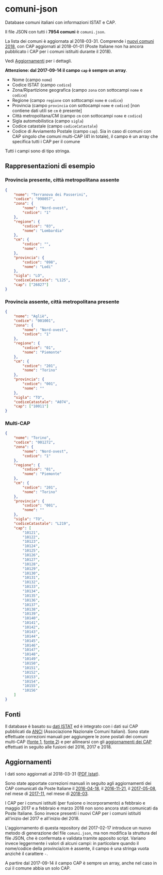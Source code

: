 # comuni-json
Database comuni italiani con informazioni ISTAT e CAP.

Il file JSON con tutti i **7954 comuni** è `comuni.json`.

La lista dei comuni è aggiornata al 2018-03-31. Comprende i [nuovi comuni 2018](http://www.tuttitalia.it/variazioni-amministrative/nuovi-comuni-2018/), con CAP aggiornati al 2018-01-01 (Poste Italiane non ha ancora pubblicato i CAP per i comuni istituiti durante il 2018). 

Vedi [Aggiornamenti](#aggiornamenti) per i dettagli.

**Attenzione: dal 2017-09-14 il campo `cap` è sempre un array**.

* Nome (campo `nome`)
* Codice ISTAT (campo `codice`)
* Zona/Ripartizione geografica (campo `zona` con sottocampi `nome` e `codice`)
* Regione (campo `regione` con sottocampi `nome` e `codice`)
* Provincia (campo `provincia` con sottocampi `nome` e `codice`) [non contiene dati utili se `cm` è presente]
* Città metropolitana/CM (campo `cm` con sottocampi `nome` e `codice`)
* Sigla automobilistica (campo `sigla`)
* Codice catastale (campo `codiceCatastale`)
* Codice di Avviamento Postale (campo `cap`). Sia in caso di comuni con CAP singolo che comuni multi-CAP (41 in totale), il campo è un array che specifica tutti i CAP per il comune

Tutti i campi sono di tipo stringa.

## Rappresentazioni di esempio

### Provincia presente, città metropolitana assente

```json
{
    "nome": "Terranova dei Passerini",
    "codice": "098057",
    "zona": {
        "nome": "Nord-ovest",
        "codice": "1"
    },
    "regione": {
        "codice": "03",
        "nome": "Lombardia"
    },
    "cm": {
        "codice": "",
        "nome": ""
    },
    "provincia": {
        "codice": "098",
        "nome": "Lodi"
    },
    "sigla": "LO",
    "codiceCatastale": "L125",
    "cap": ["26827"]
}
```

### Provincia assente, città metropolitana presente

```json
{
    "nome": "Agliè",
    "codice": "001001",
    "zona": {
        "nome": "Nord-ovest",
        "codice": "1"
    },
    "regione": {
        "codice": "01",
        "nome": "Piemonte"
    },
    "cm": {
        "codice": "201",
        "nome": "Torino"
    },
    "provincia": {
        "codice": "001",
        "nome": ""
    },
    "sigla": "TO",
    "codiceCatastale": "A074",
    "cap": ["10011"]
}
```

### Multi-CAP

```json
{
    "nome": "Torino",
    "codice": "001272",
    "zona": {
        "nome": "Nord-ovest",
        "codice": "1"
    },
    "regione": {
        "codice": "01",
        "nome": "Piemonte"
    },
    "cm": {
        "codice": "201",
        "nome": "Torino"
    },
    "provincia": {
        "codice": "001",
        "nome": ""
    },
    "sigla": "TO",
    "codiceCatastale": "L219",
    "cap": [
        "10121",
        "10122",
        "10123",
        "10124",
        "10125",
        "10126",
        "10127",
        "10128",
        "10129",
        "10130",
        "10131",
        "10132",
        "10133",
        "10134",
        "10135",
        "10136",
        "10137",
        "10138",
        "10139",
        "10140",
        "10141",
        "10142",
        "10143",
        "10144",
        "10145",
        "10146",
        "10147",
        "10148",
        "10149",
        "10150",
        "10151",
        "10152",
        "10153",
        "10154",
        "10155",
        "10156"
    ]
}
```

## Fonti

Il database è basato su [dati ISTAT](http://www.istat.it/it/archivio/6789) ed è integrato con i dati sui CAP pubblicati da [ANCI](http://www.anci.it/) (Associazione Nazionale Comuni Italiani). Sono state effettuate correzioni manuali per aggiungere le zone postali dei comuni multi-CAP ([fonte 1](http://www.nonsolocap.it/docs/codice-di-avviamento-postale/), [fonte 2](http://www.comuni-italiani.it/cap/multicap.html)) e per allinearsi con gli [aggiornamenti dei CAP](https://www.poste.it/cap.html) effettuati in seguito alle fusioni del 2016, 2017 e 2018.

## Aggiornamenti

I dati sono aggiornati al 2018-03-31 ([PDF Istat](pdf/istat-2017-2018.pdf)).

Sono state apportate correzioni manuali in seguito agli aggiornamenti dei CAP comunicati da Poste Italiane il [2016-04-18](pdf/cap-aggiornamento-2016.pdf), il [2016-11-21](pdf/cap-aggiornamento-2016-II.pdf), il [2017-05-08](pdf/cap-aggiornamento-2017.pdf), nel mese di [2017-11](pdf/cap-aggiornamento-2017-II.pdf), nel mese di [2018-03](pdf/cap-aggiornamento-2018.pdf).

I CAP per i comuni istituiti (per fusione o incorporamento) a febbraio e maggio 2017 e a febbraio e marzo 2018 non sono ancora stati comunicati da Poste Italiane. Sono invece presenti i nuovi CAP per i comuni istituiti all'inizio del 2017 e all'inizio del 2018.

L'aggiornamento di questa repository del 2017-02-17 introduce un nuovo metodo di generazione del file `comuni.json`, ma non modifica la struttura del file JSON, che è confermata e validata tramite apposito script. Variano invece leggermente i valori di alcuni campi: in particolare quando il nome/codice della provincia/cm è assente, il campo è una stringa vuota anziché il carattere `-`.

A partire dal 2017-09-14 il campo CAP è sempre un array, anche nel caso in cui il comune abbia un solo CAP.
